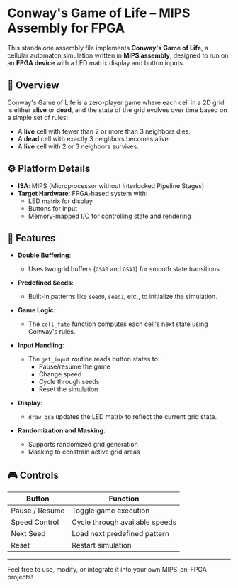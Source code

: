 # Conway's Game of Life – MIPS Assembly for FPGA

This standalone assembly file implements **Conway's Game of Life**, a cellular automaton simulation written in **MIPS assembly**, designed to run on an **FPGA device** with a LED matrix display and button inputs.

## 🧠 Overview

Conway's Game of Life is a zero-player game where each cell in a 2D grid is either **alive** or **dead**, and the state of the grid evolves over time based on a simple set of rules:

- A **live** cell with fewer than 2 or more than 3 neighbors dies.
- A **dead** cell with exactly 3 neighbors becomes alive.
- A **live** cell with 2 or 3 neighbors survives.

## ⚙️ Platform Details

- **ISA**: MIPS (Microprocessor without Interlocked Pipeline Stages)
- **Target Hardware**: FPGA-based system with:
  - LED matrix for display
  - Buttons for input
  - Memory-mapped I/O for controlling state and rendering

## 🔑 Features

- **Double Buffering**: 
  - Uses two grid buffers (`GSA0` and `GSA1`) for smooth state transitions.

- **Predefined Seeds**: 
  - Built-in patterns like `seed0`, `seed1`, etc., to initialize the simulation.

- **Game Logic**:
  - The `cell_fate` function computes each cell's next state using Conway's rules.

- **Input Handling**:
  - The `get_input` routine reads button states to:
    - Pause/resume the game
    - Change speed
    - Cycle through seeds
    - Reset the simulation

- **Display**:
  - `draw_gsa` updates the LED matrix to reflect the current grid state.

- **Randomization and Masking**:
  - Supports randomized grid generation
  - Masking to constrain active grid areas

## 🎮 Controls

| Button          | Function                        |
|-----------------|----------------------------------|
| Pause / Resume  | Toggle game execution            |
| Speed Control   | Cycle through available speeds   |
| Next Seed       | Load next predefined pattern     |
| Reset           | Restart simulation               |

---

Feel free to use, modify, or integrate it into your own MIPS-on-FPGA projects!
